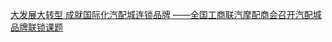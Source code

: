   
[大发展大转型  成就国际化汽配城连锁品牌                 ——全国工商联汽摩配商会召开汽配城品牌联锁课题](http://www.dianyue.me/archives/083/okdukm35skmn73k8/)
